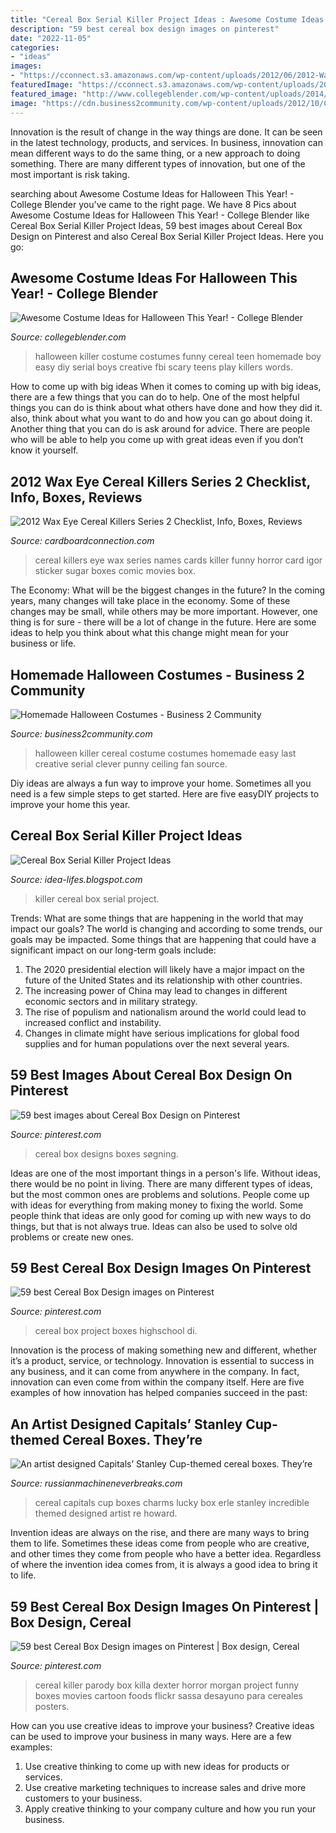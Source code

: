 ```yaml
---
title: "Cereal Box Serial Killer Project Ideas : Awesome Costume Ideas For Halloween This Year!"
description: "59 best cereal box design images on pinterest"
date: "2022-11-05"
categories:
- "ideas"
images:
- "https://cconnect.s3.amazonaws.com/wp-content/uploads/2012/06/2012-Wax-Eye-Cereal-Killers-Series-2-Igor.jpg"
featuredImage: "https://cconnect.s3.amazonaws.com/wp-content/uploads/2012/06/2012-Wax-Eye-Cereal-Killers-Series-2-Igor.jpg"
featured_image: "http://www.collegeblender.com/wp-content/uploads/2014/10/cereal-killer-costume.png"
image: "https://cdn.business2community.com/wp-content/uploads/2012/10/Cereal-Killer-Costume.jpg"
---
```



Innovation is the result of change in the way things are done. It can be seen in the latest technology, products, and services. In business, innovation can mean different ways to do the same thing, or a new approach to doing something. There are many different types of innovation, but one of the most important is risk taking.

	

		
searching about Awesome Costume Ideas for Halloween This Year! - College Blender you've came to the right page. We have 8 Pics about Awesome Costume Ideas for Halloween This Year! - College Blender like Cereal Box Serial Killer Project Ideas, 59 best images about Cereal Box Design on Pinterest and also Cereal Box Serial Killer Project Ideas. Here you go:
		
    
## Awesome Costume Ideas For Halloween This Year! - College Blender

<img loading=lazy src="http://www.collegeblender.com/wp-content/uploads/2014/10/cereal-killer-costume.png" onerror="this.onerror=null;this.src='https://tse1.mm.bing.net/th?id=OIP.UQu97pgxddYATCnkZX0dPwHaJ3&amp;pid=15.1';" alt="Awesome Costume Ideas for Halloween This Year! - College Blender">

_Source: collegeblender.com_

>halloween killer costume costumes funny cereal teen homemade boy easy diy serial boys creative fbi scary teens play killers words. 

	

How to come up with big ideas
When it comes to coming up with big ideas, there are a few things that you can do to help. One of the most helpful things you can do is think about what others have done and how they did it. also, think about what you want to do and how you can go about doing it. Another thing that you can do is ask around for advice. There are people who will be able to help you come up with great ideas even if you don’t know it yourself.

    
## 2012 Wax Eye Cereal Killers Series 2 Checklist, Info, Boxes, Reviews

<img loading=lazy src="https://cconnect.s3.amazonaws.com/wp-content/uploads/2012/06/2012-Wax-Eye-Cereal-Killers-Series-2-Igor.jpg" onerror="this.onerror=null;this.src='https://tse1.mm.bing.net/th?id=OIP.dy3FMYiEugSCupOKDcw0pgHaKo&amp;pid=15.1';" alt="2012 Wax Eye Cereal Killers Series 2 Checklist, Info, Boxes, Reviews">

_Source: cardboardconnection.com_

>cereal killers eye wax series names cards killer funny horror card igor sticker sugar boxes comic movies box. 

	

The Economy: What will be the biggest changes in the future?
In the coming years, many changes will take place in the economy. Some of these changes may be small, while others may be more important. However, one thing is for sure - there will be a lot of change in the future. Here are some ideas to help you think about what this change might mean for your business or life.

    
## Homemade Halloween Costumes - Business 2 Community

<img loading=lazy src="https://cdn.business2community.com/wp-content/uploads/2012/10/Cereal-Killer-Costume.jpg" onerror="this.onerror=null;this.src='https://tse4.mm.bing.net/th?id=OIP.Ot9nIplWsA_UgPa3lmmQnwHaHa&amp;pid=15.1';" alt="Homemade Halloween Costumes - Business 2 Community">

_Source: business2community.com_

>halloween killer cereal costume costumes homemade easy last creative serial clever punny ceiling fan source. 

	

Diy ideas are always a fun way to improve your home. Sometimes all you need is a few simple steps to get started. Here are five easyDIY projects to improve your home this year.

    
## Cereal Box Serial Killer Project Ideas

<img loading=lazy src="https://static.standard.co.uk/s3fs-public/thumbnails/image/2015/10/01/10/AN81452350Twins Gary blue s.jpg?width=1000&amp;height=614&amp;fit=bounds&amp;format=pjpg&amp;auto=webp&amp;quality=70&amp;crop=16:9,offset-y0.5" onerror="this.onerror=null;this.src='https://tse4.mm.bing.net/th?id=OIP.1tr-8LPPDJyYeJcJ1f8TlgHaEK&amp;pid=15.1';" alt="Cereal Box Serial Killer Project Ideas">

_Source: idea-lifes.blogspot.com_

>killer cereal box serial project. 

	

Trends: What are some things that are happening in the world that may impact our goals?
The world is changing and according to some trends, our goals may be impacted. Some things that are happening that could have a significant impact on our long-term goals include:
1. The 2020 presidential election will likely have a major impact on the future of the United States and its relationship with other countries.
2. The increasing power of China may lead to changes in different economic sectors and in military strategy.
3. The rise of populism and nationalism around the world could lead to increased conflict and instability.
4. Changes in climate might have serious implications for global food supplies and for human populations over the next several years.

    
## 59 Best Images About Cereal Box Design On Pinterest

<img loading=lazy src="https://s-media-cache-ak0.pinimg.com/736x/ad/af/b0/adafb0ea08cb055b0cc3a71b922510ab--box-design-cereal-boxes.jpg" onerror="this.onerror=null;this.src='https://tse4.mm.bing.net/th?id=OIP.AUuNOg2j0PVcR3sxeukXmgHaHi&amp;pid=15.1';" alt="59 best images about Cereal Box Design on Pinterest">

_Source: pinterest.com_

>cereal box designs boxes søgning. 

	

Ideas are one of the most important things in a person's life. Without ideas, there would be no point in living. There are many different types of ideas, but the most common ones are problems and solutions. People come up with ideas for everything from making money to fixing the world. Some people think that ideas are only good for coming up with new ways to do things, but that is not always true. Ideas can also be used to solve old problems or create new ones.

    
## 59 Best Cereal Box Design Images On Pinterest

<img loading=lazy src="https://s-media-cache-ak0.pinimg.com/736x/d5/1e/33/d51e33172cc6b4d72eeb6d5793d4042c--cereal-boxes-box-design.jpg" onerror="this.onerror=null;this.src='https://tse4.mm.bing.net/th?id=OIP.w6lSGtLyAi5PfSeKmhhLgwHaJ3&amp;pid=15.1';" alt="59 best Cereal Box Design images on Pinterest">

_Source: pinterest.com_

>cereal box project boxes highschool di. 

	

Innovation is the process of making something new and different, whether it’s a product, service, or technology. Innovation is essential to success in any business, and it can come from anywhere in the company. In fact, innovation can even come from within the company itself. Here are five examples of how innovation has helped companies succeed in the past:

    
## An Artist Designed Capitals’ Stanley Cup-themed Cereal Boxes. They’re

<img loading=lazy src="https://i2.wp.com/russianmachineneverbreaks.com/wp-content/uploads/2019/03/tom-wilson-willys-lucky-charms-erle-howard-cereal-box.jpg?resize=1200%2C1738&amp;ssl=1" onerror="this.onerror=null;this.src='https://tse2.mm.bing.net/th?id=OIP.3Y8wqkWo8dLtVUZHqdrcQAHaKu&amp;pid=15.1';" alt="An artist designed Capitals’ Stanley Cup-themed cereal boxes. They’re">

_Source: russianmachineneverbreaks.com_

>cereal capitals cup boxes charms lucky box erle stanley incredible themed designed artist re howard. 

	

Invention ideas are always on the rise, and there are many ways to bring them to life. Sometimes these ideas come from people who are creative, and other times they come from people who have a better idea. Regardless of where the invention idea comes from, it is always a good idea to bring it to life.

    
## 59 Best Cereal Box Design Images On Pinterest | Box Design, Cereal

<img loading=lazy src="https://i.pinimg.com/736x/61/f7/65/61f76567c73aa46b2a6efc8e73abef7e--cereal-killer-dexter-morgan.jpg" onerror="this.onerror=null;this.src='https://tse3.mm.bing.net/th?id=OIP.KHXzwhPvGgWSOtxvinxpsAHaJ_&amp;pid=15.1';" alt="59 best Cereal Box Design images on Pinterest | Box design, Cereal">

_Source: pinterest.com_

>cereal killer parody box killa dexter horror morgan project funny boxes movies cartoon foods flickr sassa desayuno para cereales posters. 

	

How can you use creative ideas to improve your business?
Creative ideas can be used to improve your business in many ways. Here are a few examples:
1. Use creative thinking to come up with new ideas for products or services.
2. Use creative marketing techniques to increase sales and drive more customers to your business.
3. Apply creative thinking to your company culture and how you run your business.

